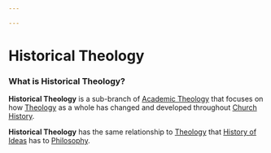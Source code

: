 ```yaml
---

---
```


# Historical Theology

### **What is Historical Theology?**

**Historical Theology** is a sub-branch
of <a href="https://brick.do/OB3XnEMAk3VV" class="page-link">Academic Theology</a> that
focuses on
how <a href="https://brick.do/D8pwD0yja685" class="page-link">Theology</a> as
a whole has changed and developed
throughout <a href="https://brick.do/yGJqlQD08KX6" class="page-link">Church History</a>.

**Historical Theology** has the same relationship
to <a href="https://brick.do/D8pwD0yja685" class="page-link">Theology</a> that <a href="https://brick.do/eRw5dEX5L5Oq" class="page-link">History of Ideas</a> has
to <a href="https://brick.do/qMG580oDDmzN" class="page-link">Philosophy</a>.
